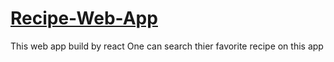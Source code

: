 
# [Recipe-Web-App](https://recipe-searching-wep-app.netlify.app)

This web app build by react 
One can search thier favorite recipe on this app
